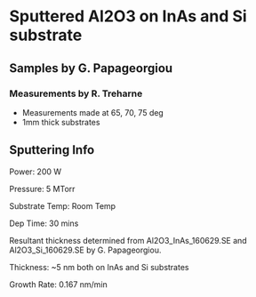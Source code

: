 # Sputtered Al2O3 on InAs and Si substrate
## Samples by G. Papageorgiou
### Measurements by R. Treharne

* Measurements made at 65, 70, 75 deg
* 1mm thick substrates

Sputtering Info
---------------
Power: 200 W

Pressure: 5 MTorr

Substrate Temp: Room Temp

Dep Time: 30 mins

Resultant thickness determined from Al2O3_InAs_160629.SE and Al2O3_Si_160629.SE by G. Papageorgiou.

Thickness: ~5 nm both on InAs and Si substrates

Growth Rate: 0.167 nm/min
